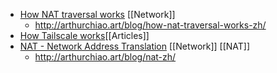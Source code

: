 - [How NAT traversal works](https://tailscale.com/blog/how-nat-traversal-works/) [[Network]]
	- http://arthurchiao.art/blog/how-nat-traversal-works-zh/
- [How Tailscale works](https://tailscale.com/blog/how-tailscale-works/ )[[Articles]]
- [NAT - Network Address Translation](https://www.karlrupp.net/en/computer/nat_tutorial) [[Network]] [[NAT]]
	- http://arthurchiao.art/blog/nat-zh/
